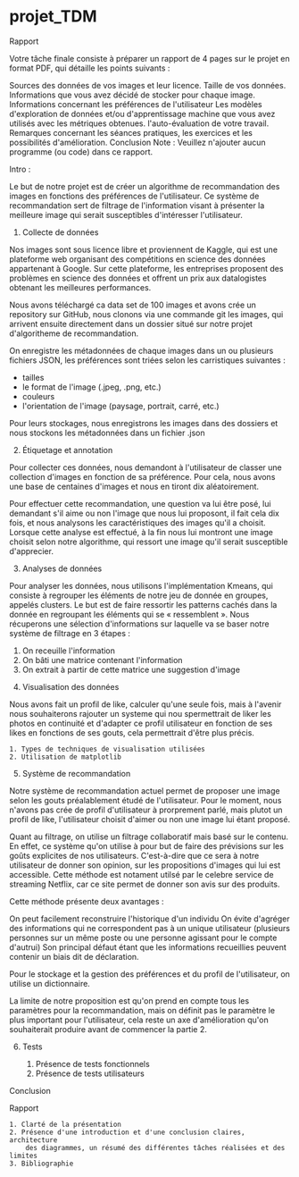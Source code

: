 # projet_TDM

Rapport

Votre tâche finale consiste à préparer un rapport de 4 pages sur le projet en format PDF, qui détaille les points suivants :

Sources des données de vos images et leur licence.
Taille de vos données.
Informations que vous avez décidé de stocker pour chaque image.
Informations concernant les préférences de l'utilisateur
Les modèles d'exploration de données et/ou d'apprentissage machine que vous avez utilisés avec les métriques obtenues.
l'auto-évaluation de votre travail.
Remarques concernant les séances pratiques, les exercices et les possibilités d'amélioration.
Conclusion
Note : Veuillez n'ajouter aucun programme (ou code) dans ce rapport.

Intro :

Le but de notre projet est de créer un algorithme de recommandation des images en fonctions des préférences de l'utilisateur. Ce système de recommandation sert de filtrage de l'information visant à présenter la meilleure image qui serait susceptibles d'intéresser l'utilisateur.

1.  Collecte de données

Nos images sont sous licence libre et proviennent de Kaggle, qui est une plateforme web organisant des compétitions en science des données appartenant à Google. Sur cette plateforme, les entreprises proposent des problèmes en science des données et offrent un prix aux datalogistes obtenant les meilleures performances.

Nous avons téléchargé ca data set de 100 images et avons crée un repository sur GitHub, nous clonons via une commande git les images, qui arrivent ensuite directement dans un dossier situé sur notre projet d'algoritheme de recommandation.

On enregistre les métadonnées de chaque images dans un ou plusieurs fichiers JSON, les préférences sont triées selon les carristiques suivantes :
- tailles 
- le format de l'image (.jpeg, .png, etc.)
- couleurs 
- l'orientation de l'image (paysage, portrait, carré, etc.)

Pour leurs stockages, nous enregistrons les images dans des dossiers et nous stockons les métadonnées dans un fichier .json

2.  Étiquetage et annotation

Pour collecter ces données, nous demandont à l'utilisateur de classer une collection d'images en fonction de sa préférence. Pour cela, nous avons une base de centaines d'images et nous en tiront dix aléatoirement.

Pour effectuer cette recommandation, une question va lui être posé, lui demandant s'il aime ou non l'image que nous lui proposont, il fait cela dix fois, et nous analysons les caractéristiques des images qu'il a choisit.
Lorsque cette analyse est effectué, à la fin nous lui montront une image choisit selon notre algorithme, qui ressort une image qu'il serait susceptible d'apprecier.
   
3.  Analyses de données

Pour analyser les données, nous utilisons l'implémentation Kmeans, qui consiste à regrouper les éléments de notre jeu de donnée en groupes, appelés clusters. Le but est de faire ressortir les patterns cachés dans la donnée en regroupant les éléments qui se « ressemblent ». 
Nous récuperons une sélection d'informations sur laquelle va se baser notre système de filtrage en 3 étapes :
1) On receuille l'information
2) On bâti une matrice contenant l'information
3) On extrait à partir de cette matrice une suggestion d'image


4.  Visualisation des données

Nous avons fait un profil de like, calculer qu'une seule fois, mais à l'avenir nous souhaiterons rajouter un systeme qui nou spermettrait de liker les photos en continuité et d'adapter ce profil utilisateur en fonction de ses likes en fonctions de ses gouts, cela permettrait d'être plus précis.

    1. Types de techniques de visualisation utilisées
    2. Utilisation de matplotlib


5.  Système de recommandation

Notre système de recommandation actuel permet de proposer une image selon les gouts préalablement étudé de l'utilisateur. Pour le moment, nous n'avons pas crée de profil d'utilisateur à prorprement parlé, mais plutot un profil de like, l'utilisateur choisit d'aimer ou non une image lui étant proposé.

Quant au filtrage, on utilise un filtrage collaboratif mais basé sur le contenu. En effet, ce système qu'on utilise à pour but de faire des prévisions sur les goûts explicites de nos utilisateurs. C'est-à-dire que ce sera à notre utilisateur de donner son opinion, sur les propositions d'images qui lui est accessible. 
Cette méthode est notament utilsé par le celebre service de streaming Netflix, car ce site permet de donner son avis sur des produits.

Cette méthode présente deux avantages :

On peut facilement reconstruire l'historique d'un individu
On évite d'agréger des informations qui ne correspondent pas à un unique utilisateur (plusieurs personnes sur un même poste ou une personne agissant pour le compte d'autrui)
Son principal défaut étant que les informations recueillies peuvent contenir un biais dit de déclaration.


Pour le stockage et la gestion des préférences et du profil de l'utilisateur, on utilise un dictionnaire.
    
La limite de notre proposition est qu'on prend en compte tous les paramètres pour la recommandation, mais on définit pas le paramètre le plus important pour l'utilisateur, cela reste un axe d'amélioration qu'on souhaiterait produire avant de commencer la partie 2. 


6.  Tests

    1. Présence de tests fonctionnels
    2. Présence de tests utilisateurs

Conclusion



Rapport

    1. Clarté de la présentation
    2. Présence d'une introduction et d'une conclusion claires, architecture
        des diagrammes, un résumé des différentes tâches réalisées et des limites
    3. Bibliographie

